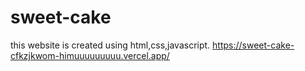 # sweet-cake
this website is created using html,css,javascript.
https://sweet-cake-cfkzjkwom-himuuuuuuuuu.vercel.app/
